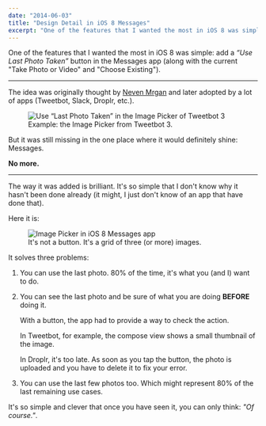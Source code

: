 ```yaml
---
date: "2014-06-03"
title: "Design Detail in iOS 8 Messages"
excerpt: "One of the features that I wanted the most in iOS 8 was simple: Add a “Use Last Photo Taken” button in the Messages app."
---
```


One of the features that I wanted the most in iOS 8 was simple: add a _“Use Last Photo Taken”_ button in the Messages app (along with the current "Take Photo or Video" and "Choose Existing").

---

The idea was originally thought by [Neven Mrgan](http://mrgan.tumblr.com/post/12808983893/tweetbot-adds-last-photo-taken-feature) and later adopted by a lot of apps (Tweetbot, Slack, Droplr, etc.).

<figure>
    <img
    src="/images/posts/2014-06-03-picker-tweetbot.png"
    alt="Use “Last Photo Taken” in the Image Picker of Tweetbot 3"
    title="Use “Last Photo Taken”"
  >
  <figcaption>Example: the Image Picker from Tweetbot 3.</figcaption>
</figure>

But it was still missing in the one place where it would definitely shine: Messages.

**No more.**

---

The way it was added is brilliant. It's so simple that I don't know why it hasn't been done already (it might, I just don't know of an app that have done that).

Here it is:

<figure>
  <img
    src="/images/posts/2014-06-03-picker-8.png"
    alt="Image Picker in iOS 8 Messages app"
    title="iOS 8 Messages"
  >
  <figcaption>It's not a button. It's a grid of three (or more) images.</figcaption>
</figure>

It solves three problems:

1. You can use the last photo. 80% of the time, it's what you (and I) want to do.
2. You can see the last photo and be sure of what you are doing **BEFORE** doing it.

	With a button, the app had to provide a way to check the action.

	In Tweetbot, for example, the compose view shows a small thumbnail of the image.

	In Droplr, it's too late. As soon as you tap the button, the photo is uploaded and you have to delete it to fix your error.

3. You can use the last few photos too. Which might represent 80% of the last remaining use cases.

It's so simple and clever that once you have seen it, you can only think: _"Of course."_.
